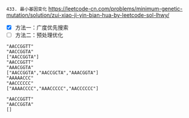 
`433. 最小基因变化` https://leetcode-cn.com/problems/minimum-genetic-mutation/solution/zui-xiao-ji-yin-bian-hua-by-leetcode-sol-lhwy/
- [x] 方法一：广度优先搜索
- [ ] 方法二：预处理优化

```
"AACCGGTT"
"AACCGGTA"
["AACCGGTA"]
"AACCGGTT"
"AAACGGTA"
["AACCGGTA","AACCGCTA","AAACGGTA"]
"AAAAACCC"
"AACCCCCC"
["AAAACCCC","AAACCCCC","AACCCCCC"]

"AACCGGTT"
"AACCGGTA"
[]
```

